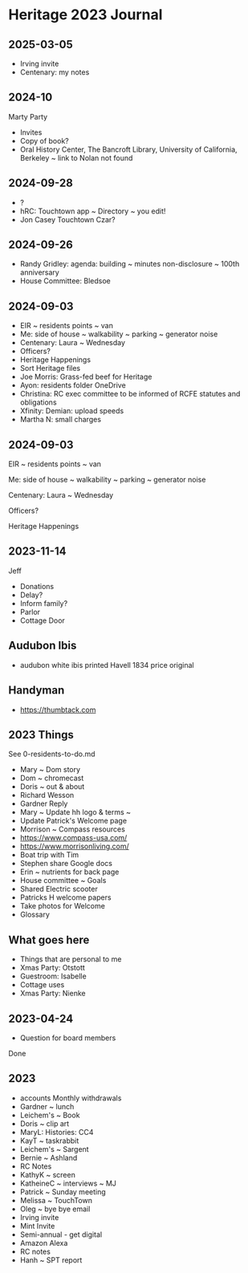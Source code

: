 # Heritage 2023 Journal

## 2025-03-05

* Irving invite
* Centenary: my notes

## 2024-10

Marty Party

* Invites
* Copy of book?
* Oral History Center, The Bancroft Library, University of California, Berkeley ~ link to Nolan not found

## 2024-09-28

* ?
* hRC: Touchtown app ~ Directory ~ you edit!
* Jon Casey Touchtown Czar?

## 2024-09-26

* Randy Gridley: agenda: building ~ minutes non-disclosure ~ 100th anniversary
* House Committee: Bledsoe

## 2024-09-03

* EIR ~ residents points ~ van
* Me: side of house ~ walkability ~ parking ~ generator noise
* Centenary: Laura  ~ Wednesday
* Officers?
* Heritage Happenings
* Sort Heritage files
* Joe Morris: Grass-fed beef for Heritage
* Ayon: residents folder OneDrive
* Christina: RC exec committee to be informed of RCFE statutes and obligations
* Xfinity: Demian: upload speeds
* Martha N: small charges

## 2024-09-03

EIR ~ residents points ~ van

Me: side of house ~ walkability ~ parking ~ generator noise

Centenary: Laura ~ Wednesday

Officers?

Heritage Happenings
## 2023-11-14

Jeff

* Donations
* Delay?
* Inform family?
* Parlor
* Cottage Door

## Audubon Ibis

* audubon white ibis printed Havell 1834 price original

## Handyman

* <a href="https://thumbtack.com">https://thumbtack.com</a>

## 2023 Things

See 0-residents-to-do.md

* Mary ~ Dom story
* Dom ~ chromecast
* Doris ~ out &amp; about
* Richard Wesson
* Gardner Reply
* Mary ~ Update hh logo &amp; terms ~
* Update Patrick's Welcome page
* Morrison ~ Compass resources
* <a href="https://www.compass-usa.com/">https://www.compass-usa.com/</a>
* <a href="https://www.morrisonliving.com/">https://www.morrisonliving.com/</a>
* Boat trip with Tim
* Stephen share Google docs
* Erin ~ nutrients for back page
* House committee ~ Goals
* Shared Electric scooter
* Patricks H welcome papers
* Take photos for Welcome
* Glossary

## What goes here

* Things that are personal to me
* Xmas Party: Otstott
* Guestroom: Isabelle
* Cottage uses
* Xmas Party: Nienke

## 2023-04-24

* Question for board members

Done
## 2023

* accounts Monthly withdrawals
* Gardner ~ lunch
* Leichem's ~ Book
* Doris ~ clip art
* MaryL: Histories: CC4
* KayT ~ taskrabbit
* Leichem's ~ Sargent
* Bernie ~ Ashland
* RC Notes
* KathyK ~ screen
* KatheineC ~ interviews ~ MJ
* Patrick ~ Sunday meeting
* Melissa ~ TouchTown
* Oleg ~ bye bye email
* Irving invite
* Mint Invite
* Semi-annual - get digital
* Amazon Alexa
* RC notes
* Hanh ~ SPT report